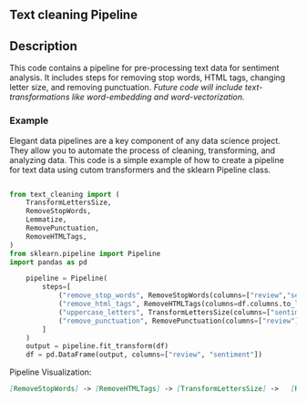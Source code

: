 ## Text cleaning Pipeline

## Description
This code contains a pipeline for pre-processing text data for sentiment analysis. It includes steps for removing stop words, HTML tags, changing letter size, and removing punctuation.
*Future code will include text-transformations like word-embedding and word-vectorization.*

### Example
Elegant data pipelines are a key component of any data science project. They allow you to automate the process of cleaning, transforming, and analyzing data. This code is a simple example of how to create a pipeline for text data using cutom transformers and the sklearn Pipeline class.

``` python

from text_cleaning import (
    TransformLettersSize,
    RemoveStopWords,
    Lemmatize,
    RemovePunctuation,
    RemoveHTMLTags,
)
from sklearn.pipeline import Pipeline
import pandas as pd

    pipeline = Pipeline(
        steps=[
            ("remove_stop_words", RemoveStopWords(columns=["review","sentiment"])),
            ("remove_html_tags", RemoveHTMLTags(columns=df.columns.to_list())),
            ("uppercase_letters", TransformLettersSize(columns=["sentiment"], case_transform="upper")),
            ("remove_punctuation", RemovePunctuation(columns=["review"])),
        ]
    )
    output = pipeline.fit_transform(df)
    df = pd.DataFrame(output, columns=["review", "sentiment"])

```
Pipeline Visualization:

``` markdown
[RemoveStopWords] -> [RemoveHTMLTags] -> [TransformLettersSize] ->   [RemovePunctuation]
```


